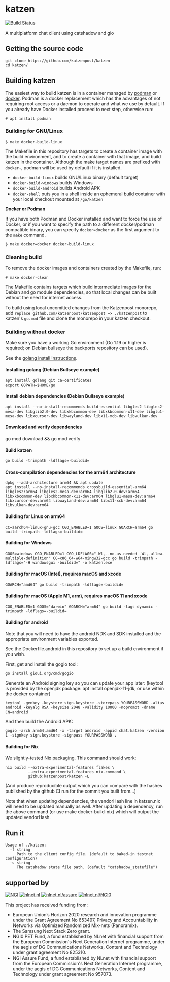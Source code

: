 katzen
=======

[![Build Status](https://github.com/katzenpost/katzen/actions/workflows/go.yml/badge.svg?branch=main)](https://github.com/katzenpost/katzen/actions/workflows/go.yml)

A multiplatform chat client using catshadow and gio

## Getting the source code

    git clone https://github.com/katzenpost/katzen
    cd katzen/

## Building katzen

The easiest way to build katzen is in a container managed by
[podman](https://podman.io/) or
[docker](https://en.wikipedia.org/wiki/Docker_(software)). Podman is a docker
replacement which has the advantages of not requiring root access or a daemon to
operate and what we use by default. If you already have Docker installed proceed
to next step, otherwise run:

```
# apt install podman
```

### Building for GNU/Linux

```
$ make docker-build-linux
```

The Makefile in this repository has targets to create a container image with the
build environment, and to create a container with that image, and build katzen
in the container. Although the make target names are prefixed with `docker-`,
podman will be used by default if it is installed. 

- `docker-build-linux` builds GNU/Linux binary (default target)
- `docker-build-windows` builds Windows
- `docker-build-android` builds Android APK
- `docker-shell` puts you in a shell inside an ephemeral build container with your local
checkout mounted at `/go/katzen`

**Docker or Podman**

If you have both Podman and Docker installed and want to force the use of
Docker, or if you want to specify the path to a different docker/podman
compatible binary, you can specify `docker=docker` as the first argument to the
`make` command. 

```
$ make docker=docker docker-build-linux
```

### Cleaning build

To remove the docker images and containers created by the Makefile, run: 

```
# make docker-clean
```

The Makefile contains targets which build intermediate images for the Debian 
and go module dependencies, so that local changes can be built without the 
need for internet access.

To build using local uncomitted changes from the Katzenpost monorepo, add
`replace github.com/katzenpost/katzenpost => ./katzenpost` to katzen's `go.mod`
file and clone the monorepo in your katzen checkout.

### Building without docker

Make sure you have a working Go environment (Go 1.19 or higher is required;
on Debian bullseye the backports repository can be used).

See the [golang install instructions](http://golang.org/doc/install.html).

#### Installing golang (Debian Bullseye example)

    apt install golang git ca-certificates
    export GOPATH=$HOME/go

#### Install debian dependencies (Debian Bullseye example)

    apt install --no-install-recommends build-essential libgles2 libgles2-mesa-dev libglib2.0-dev libxkbcommon-dev libxkbcommon-x11-dev libglu1-mesa-dev libxcursor-dev libwayland-dev libx11-xcb-dev libvulkan-dev

#### Download and verify dependencies

   go mod download && go mod verify

#### Build katzen

    go build -trimpath -ldflags=-buildid=

#### Cross-compilation dependencies for the arm64 architecture

    dpkg --add-architecture arm64 && apt update
    apt install --no-install-recommends crossbuild-essential-arm64 libgles2:arm64 libgles2-mesa-dev:arm64 libglib2.0-dev:arm64 libxkbcommon-dev libxkbcommon-x11-dev:arm64 libglu1-mesa-dev:arm64 libxcursor-dev:arm64 libwayland-dev:arm64 libx11-xcb-dev:arm64 libvulkan-dev:arm64

#### Building for Linux on arm64

    CC=aarch64-linux-gnu-gcc CGO_ENABLED=1 GOOS=linux GOARCH=arm64 go build -trimpath -ldflags=-buildid=

#### Building for Windows

    GOOS=windows CGO_ENABLED=1 CGO_LDFLAGS="-Wl,--no-as-needed -Wl,-allow-multiple-definition" CC=x86_64-w64-mingw32-gcc go build -trimpath -ldflags="-H windowsgui -buildid=" -o katzen.exe

#### Building for macOS (Intel), requires macOS and xcode

    GOARCH="amd64" go build -trimpath -ldflags=-buildid=

#### Building for macOS (Apple M1, arm), requires macOS 11 and xcode

    CGO_ENABLED=1 GOOS="darwin" GOARCH="arm64" go build -tags dynamic -trimpath -ldflags=-buildid=

#### Building for android

Note that you will need to have the android NDK and SDK installed and the
appropriate environment variables exported.

See the Dockerfile.android in this repository to set up a build environment if you wish.

First, get and install the gogio tool:

    go install gioui.org/cmd/gogio

Generate an Android signing key so you can update your app later:
(keytool is provided by the openjdk package: apt install openjdk-11-jdk, or use within the docker container)

    keytool -genkey -keystore sign.keystore -storepass YOURPASSWORD -alias android -keyalg RSA -keysize 2048 -validity 10000 -noprompt -dname CN=android

And then build the Android APK:

    gogio -arch arm64,amd64 -x -target android -appid chat.katzen -version 1 -signkey sign.keystore -signpass YOURPASSWORD .

#### Building for Nix

We slightly-tested Nix packaging. This command should work:

    nix build --extra-experimental-features flakes \
              --extra-experimental-features nix-command \
              github:katzenpost/katzen -L

(And produce reproducible output which you can compare with the hashes
published by the github CI run for the commit you built from...)

Note that when updating dependencies, the vendorHash line in katzen.nix will need to be updated manually as well.
After updating a dependency, run the above command (or use make docker-build-nix) which will output the updated vendorHash.

## Run it

    Usage of ./katzen:
      -f string
         Path to the client config file. (default to baked-in testnet configuration)
      -s string
         The catshadow state file path. (default "catshadow_statefile")

## supported by

[![NGI](https://nlnet.nl/image/logos/EC.svg)](https://www.ngi.eu/about/)
[![nlnet.nl](https://nlnet.nl/logo/banner.svg)](https://nlnet.nl)
[![nlnet.nl/assure](https://nlnet.nl/image/logos/NGIAssure_tag.svg)](https://nlnet.nl/assure)
[![nlnet.nl/NGI0](https://nlnet.nl/image/logos/NGI0PET_tag.svg)](https://nlnet.nl/NGI0)

This project has received funding from:

* European Union’s Horizon 2020 research and innovation programme under the Grant Agreement No 653497, Privacy and Accountability in Networks via Optimized Randomized Mix-nets (Panoramix).
* The Samsung Next Stack Zero grant.
* NGI0 PET Fund, a fund established by NLnet with financial support from the European Commission's Next Generation Internet programme, under the aegis of DG Communications Networks, Content and Technology under grant agreement No 825310.
* NGI Assure Fund, a fund established by NLnet with financial support from the European Commission's Next Generation Internet programme, under the aegis of DG Communications Networks, Content and Technology under grant agreement No 957073.
